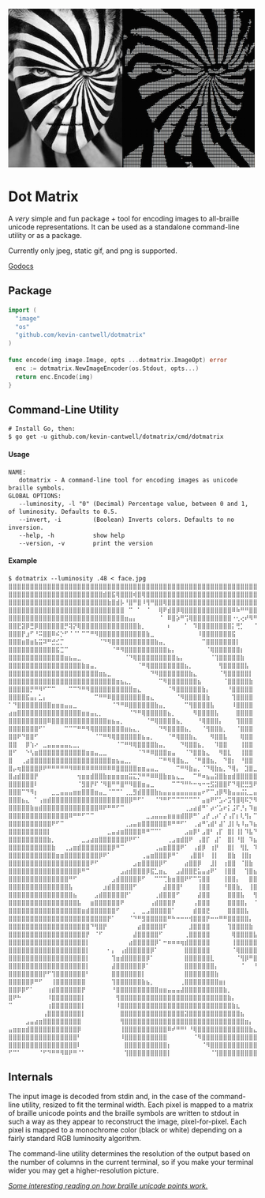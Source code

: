 ![](dotmatrix.png)

# Dot Matrix

A _very_ simple and fun package + tool for encoding images to all-braille unicode representations. It can be used as a standalone command-line utility or as a package.

Currently only jpeg, static gif, and png is supported.

[Godocs](https://godoc.org/github.com/kevin-cantwell/dotmatrix)

## Package

```go
import (
  "image"
  "os"
  "github.com/kevin-cantwell/dotmatrix"
)

func encode(img image.Image, opts ...dotmatrix.ImageOpt) error
  enc := dotmatrix.NewImageEncoder(os.Stdout, opts...)
  return enc.Encode(img)
}
```

## Command-Line Utility

```
# Install Go, then:
$ go get -u github.com/kevin-cantwell/dotmatrix/cmd/dotmatrix
```

#### Usage

```
NAME:
   dotmatrix - A command-line tool for encoding images as unicode braille symbols.
GLOBAL OPTIONS:
   --luminosity, -l "0" (Decimal) Percentage value, between 0 and 1, of luminosity. Defaults to 0.5.
   --invert, -i         (Boolean) Inverts colors. Defaults to no inversion.
   --help, -h           show help
   --version, -v        print the version
```

#### Example

```
$ dotmatrix --luminosity .48 < face.jpg
⣿⣿⣿⣿⣿⣿⣿⣿⣿⣿⣿⣿⣿⣿⣿⣿⣿⣿⣿⣿⣿⣿⣿⣿⣿⣿⣿⣿⣿⣿⣿⣿⣿⣿⣿⣿⣿⣿⣿⣿⣿⣿⣿⣿⣿⣿⣿⣿⣿⣿⣿⣿⣿⣿⣿⣿⣿⣿⣿⣿⣿⣿⣿⣿⣿⣿⣿⣿⣿⣿⣿⣿⣿⣿⣿⣿⣿⣿⣿⣿
⣿⣿⣿⣿⣿⣿⣿⣿⣿⣿⣿⣿⣿⣿⣿⣿⣿⣿⣿⣿⣿⣿⣾⣿⣯⢿⣿⣿⣿⢾⣿⢿⣿⣿⣿⣿⣿⣿⣿⣿⣿⣿⣿⣿⣿⣿⣿⣿⣿⣿⣿⣿⣿⣿⣿⣿⣿⣿⣿⣿⣿⣿⣿⣿⣿⣿⣿⣿⣿⣿⣿⣿⣿⣿⣿⣿⣿⣿⣿⣿
⣿⣿⣿⣿⣿⣿⣿⣿⣿⣿⣿⣿⣿⣿⣿⣿⣿⣿⣿⣿⣿⣿⣿⣷⣿⣾⡧⠘⣿⠛⣿⠸⢻⠛⣿⣿⢿⣿⣿⣿⣿⣿⣿⣿⣿⣿⣿⣿⣿⣿⣿⣿⣿⣿⣿⣿⣿⣿⣿⣿⣿⣿⣿⣿⣿⣿⣿⣿⣿⣿⣿⣿⣿⣿⣿⣿⣿⣿⣿⣿
⣿⣿⣿⣿⣿⣿⣿⣿⣿⣿⣿⣿⣿⣿⣿⣿⣿⣿⣿⣿⣿⣿⣿⣿⣿⣿⣿⠀⠉⠀⠁⠀⠈⠀⠀⢿⠟⣾⣿⡿⢿⣿⣿⣿⣿⣿⣿⣿⣿⣿⣿⣿⠿⠷⠛⠛⣿⣿⣿⣿⣿⣿⣿⣿⣿⣿⣿⣿⣿⣿⣿⣿⣿⣿⣿⣿⣿⣿⣿⣿
⣿⣿⣿⣿⣿⣿⣿⣿⣿⣿⣿⣿⣿⣿⣿⣿⣿⣿⣿⣿⣿⣿⣿⣿⣿⣿⣿⣶⣤⡄⠀⠀⠀⠀⠀⠈⠀⠿⣿⡵⠛⢩⢿⣿⣿⣿⣿⣿⣿⣿⣿⣿⠐⢂⢔⠞⠻⠛⣻⣿⣿⣿⣿⣿⣿⣿⣽⣿⣿⣿⣿⣿⣿⣿⣿⣿⣿⣿⣿⣿
⣿⣿⣟⣽⡿⣛⡿⣿⣿⣿⣿⣿⣿⡛⢽⡝⢿⣿⣿⣿⣿⣿⣿⣿⣿⣿⣿⣿⣿⣿⣷⡀⠀⠀⠀⠀⠀⠆⠀⠀⠀⠁⠀⠹⣿⣿⣿⣿⣿⣿⣿⣿⡅⢛⡁⠀⠀⠈⠍⢻⣿⣿⣿⣿⣿⣿⡞⣻⣿⣿⣿⣿⣿⣿⣿⣿⣿⣿⣿⣿
⣿⣿⣿⡟⣰⠋⠘⠭⣿⣿⠿⠮⡑⠋⠈⠈⠁⠉⠉⠛⠻⣿⣿⣿⣿⣿⣿⣿⣿⣿⣿⣿⣷⣀⠀⠀⠀⠀⠀⠀⠀⠀⠀⠀⠸⣿⣿⣿⣿⣿⣿⣿⣯⠀⠀⠀⠀⠀⠀⠾⠻⣿⣿⣿⣿⣿⣧⣿⣿⣿⣿⣿⣿⣿⣿⣿⣿⣿⣿⣿
⣿⣿⣿⣶⣿⣶⣧⣭⠽⠛⣚⣊⡉⠀⠀⠀⠀⠀⠀⠀⠀⠈⠙⠻⣿⣿⣿⣿⣿⣿⣿⣿⣿⣿⣷⣤⡀⠀⠀⠀⠀⠀⠀⠀⠀⠉⣿⣿⣿⣿⣿⣿⣿⡇⠀⠀⠀⠀⠀⠩⢐⣿⣿⣿⣿⣿⣿⢋⣻⣿⣿⣿⣿⣿⣿⣿⣿⣿⣿⣿
⣿⣿⣿⣿⣿⣿⣿⣿⣿⣿⣿⣯⣉⠉⠀⠀⠀⠀⠀⠀⠀⠀⠀⠀⠈⠛⠻⣿⣿⣿⣿⣿⣿⣿⣿⣿⣿⣦⡄⠀⠀⠀⠀⠀⠀⠀⠈⢿⣿⣿⣿⣿⣿⣿⡆⠀⠀⠀⠀⠀⠈⣿⣿⣿⣿⣿⡇⡈⣾⢿⣿⣾⣿⣿⣿⣿⣿⣿⣿⣿
⣿⣿⣿⣿⣿⣿⣿⣿⣿⣿⣿⣿⣿⣶⣦⣤⣀⠀⠀⠀⠀⠀⠀⠀⠀⠀⠀⠈⠙⢿⣿⣿⣿⣿⣿⣿⣿⣿⣿⣦⡄⠀⠀⠀⠀⠀⠀⠈⢹⣿⣿⣿⣿⣿⣷⠀⠀⠀⠀⠀⠀⢼⣿⣿⣿⣿⡿⠈⢠⣵⣿⣿⣿⣿⣿⣿⣿⣿⣿⣿
⣿⣿⣿⣿⣿⣿⣿⣿⣿⣿⣿⣿⣿⣿⣿⣿⣿⣷⣶⣤⡀⠀⠀⠀⠀⠀⠀⠀⠀⠀⠈⠛⢿⣿⣿⣿⣿⣿⣿⣿⣿⣦⡀⠀⠀⠀⠀⠀⠀⢻⣿⣿⣿⣿⣿⣧⠀⠀⠀⠀⠀⠸⣿⣿⣿⣿⠏⠀⡀⠀⢹⣿⣿⣿⣿⣿⢻⣿⣿⣿
⣿⣿⣿⣿⣿⣿⣿⣿⣿⣿⣿⣿⣿⣿⣿⣿⣿⣿⣿⣿⣿⣶⣦⣀⠀⠀⠀⠀⠀⠀⠀⠀⠀⠙⠻⣿⣿⣿⣿⣿⣿⣿⣷⣄⠀⠀⠀⠀⠀⠈⢻⣿⣿⣿⣿⣿⡇⠀⠀⠀⠀⠀⣿⣿⣿⣿⠀⠀⠀⠀⠰⣿⣿⣿⣿⣿⢢⣿⣿⣿
⣿⣿⣿⣿⣿⣿⣿⣿⣿⣿⣿⣿⣿⣿⣿⣿⣿⣿⣿⣿⣿⣿⣿⣿⣿⣶⣦⣄⡀⠀⠀⠀⠀⠀⠀⠉⠻⣿⣿⣿⣿⣿⣿⣿⣦⠀⠀⠀⠀⠀⠈⣿⣿⣿⣿⣿⣷⠀⠀⠀⠀⠀⣿⣿⣿⣿⠀⠀⠀⠀⢰⣿⣿⣿⣿⣿⣻⣿⣿⣿
⣿⣿⣿⣿⣿⡛⠛⠻⠋⠉⠉⠀⠀⠀⠉⠉⠙⠛⠻⣿⣿⣿⣿⣿⣿⣿⣿⣿⣿⣶⣄⠀⠀⠀⠀⠀⠀⠈⠻⣿⣿⣿⣿⣿⣿⣷⡄⠀⠀⠀⠀⠘⣿⣿⣿⣿⣿⠀⠀⠀⠀⠀⣿⣿⣿⣿⠀⠀⠀⠀⢿⣿⣿⣿⡿⢺⣿⣿⣿⣿
⣿⣿⣿⣿⣯⣤⡄⣁⡄⠀⠀⠀⠀⠀⠀⠀⠀⠀⠀⠀⠉⠛⠛⠿⣿⣿⣿⣿⣿⣿⣿⣿⣶⣄⠀⠀⠀⠀⠀⠈⠻⣿⣿⣿⣿⣿⣷⠀⠀⠀⠀⠀⢹⣿⣿⣿⣿⠀⠀⠀⠀⠀⣿⣿⣿⡇⠀⠀⠀⣰⣾⣿⣿⣿⢻⣿⣿⣿⣿⣿
⠁⠙⣿⣿⣿⣿⣿⣿⣿⣿⣶⣶⣶⣤⣤⣀⠀⠀⠀⠀⠀⠀⠀⠀⠈⠙⠛⠿⣿⣿⣿⣿⣿⣿⣷⣤⡀⠀⠀⠀⠀⠉⢻⣿⣿⣿⣿⣧⠀⠀⠀⠀⠸⣿⣿⣿⣿⠀⠀⠀⠀⠀⣿⣿⣿⡇⠀⠀⠀⣿⣿⣿⣿⡀⢼⣿⣿⣿⣿⣿
⣴⣶⣿⣿⣿⣿⣿⣿⣿⣿⣿⣿⣿⣿⣿⣿⣿⣶⣶⣤⣄⡀⠀⠀⠀⠀⠀⠀⠈⠙⠛⢿⣿⣿⣿⣿⣿⣦⡀⠀⠀⠀⠀⠻⣿⣿⣿⣿⣧⠀⠀⠀⠀⣿⣿⣿⣿⠀⠀⠀⠀⢸⣿⣿⣿⠀⠀⠀⢠⣿⣿⠿⢷⣿⣾⣿⣿⣿⣿⡿
⣿⣿⣿⣿⣿⣿⣿⣿⣿⠿⣿⣿⣿⣿⣿⣿⣿⣿⣿⣿⣿⣿⣿⣶⣦⣤⡀⠀⠀⠀⠀⠀⠈⠛⢿⣿⣿⣿⣿⣦⡀⠀⠀⠀⠘⢿⣿⣿⣿⡄⠀⠀⠀⢹⣿⣿⣿⠀⠀⠀⠀⣼⣿⣿⡏⠀⠀⠀⣼⣿⡇⠀⣼⣿⣿⣿⣿⣿⡟⢁
⣿⣿⣿⣿⣿⣿⣿⠋⠁⠀⠀⠀⠀⠉⠉⠉⠛⠛⠻⢿⣿⣿⣿⣿⣿⣿⣿⣶⣦⣄⡀⠀⠀⠀⠀⠙⠻⣿⣿⣿⣿⣦⡀⠀⠀⠈⢻⣿⣿⣷⡀⠀⠀⠈⣿⣿⣿⠀⠀⠀⢀⣿⣿⡿⠁⠀⠀⢰⣿⡿⠀⢰⣿⣿⠿⣹⣿⠋⣰⣾
⣿⣿⠟⠙⣿⣿⠋⠀⠀⠀⠀⠀⠀⠀⠀⠀⠀⠀⠀⠀⠈⠉⠛⠻⢿⣿⣿⣿⣿⣿⣿⣦⣤⡀⠀⠀⠀⠈⠛⢿⣿⣿⣷⣄⠀⠀⠀⠻⣿⣿⣧⠀⠀⠀⢿⣿⣿⠀⠀⠀⢸⣿⣿⠃⠀⠀⢀⣿⣿⠁⠀⣾⠋⠓⢠⣿⠇⣴⣿⣿
⣿⣿⠀⠀⡿⢱⠔⠀⣀⣤⣤⣤⣤⣤⣄⣀⡀⠀⠀⠀⠀⠀⠀⠀⠀⠈⠉⠛⠻⢿⣿⣿⣿⣿⣷⣤⡀⠀⠀⠀⠙⢿⣿⣿⣦⡀⠀⠀⠹⣿⣿⠀⠀⠀⢸⣿⣿⠀⠀⠀⢸⣿⣿⠀⠀⠀⣼⣿⠃⠀⣸⠇⠀⠺⣾⣿⣶⣿⣿⣿
⣿⠋⠀⠀⠑⢣⣶⣿⣿⣿⣿⣿⣿⣿⣿⣿⣿⣿⣶⣶⣤⣀⣀⠀⠀⠀⠀⠀⠀⠀⠈⠙⠛⠿⣿⣿⣿⣶⣤⠀⠀⠈⠙⣿⣿⣷⣄⠀⠀⠻⣿⣇⠀⠀⢸⣿⣿⠀⠀⠀⣾⣿⠃⠀⠀⣼⣿⠃⠀⣼⠏⠀⢠⣿⣿⣿⣿⣿⣿⣿
⣿⠀⠀⢀⣴⣿⣿⣿⣿⣿⣿⣿⣿⣿⣿⣿⣿⣿⣿⣿⣿⣿⣿⣿⣶⣦⣤⣀⡀⠀⠀⠀⠀⠀⠀⠉⠛⠻⢿⣿⣦⣀⠀⠈⠛⣿⣿⣦⡀⠀⠙⣿⡆⠀⠘⣿⣿⠀⠀⢠⣿⡟⠀⢀⣴⠟⠃⢀⡼⠋⠀⢀⣾⣿⣿⣿⣿⣿⡟⠁
⣿⡤⢶⣿⣿⣿⣿⡿⠟⠛⠛⠛⠛⠛⠻⠿⠿⠿⠿⠿⠿⠿⠿⠿⠿⣿⣿⣿⣿⣿⣶⣶⣤⣤⣀⠀⠀⠀⠀⠉⠛⠻⣷⣤⡀⠈⠙⢿⣷⣦⡀⠙⢿⡄⠀⣹⣿⣀⣀⣿⡏⠀⣠⠾⠋⢀⣴⠋⠁⠀⢠⣾⣿⠛⠋⠻⠛⠉⠀⠀
⣿⣴⣾⣿⣿⣿⡟⠀⠀⠀⠀⠀⠀⠀⠀⠀⢲⣶⣶⣾⣿⣿⣷⣶⣶⣶⣶⣶⣭⣍⡙⠛⠛⠿⠿⣿⣷⣶⣦⣄⣀⠀⠀⠉⠛⠶⣦⣤⣽⣿⣷⣶⣾⣿⣿⣿⣿⣿⣿⣿⣿⣿⣿⡖⠚⠋⠁⢀⣤⣾⣿⣿⠏⠀⢰⡆⠀⠀⠀⠀
⣿⣿⣿⣿⣿⣿⠇⠀⠀⠀⠀⠀⠀⠀⠀⠀⠈⣻⣿⡟⠏⠈⠻⣿⠛⠛⣿⠛⠻⣿⣿⣶⣤⣀⠀⠀⠀⠀⠉⠉⠙⠛⠓⠒⠲⠒⢒⣫⣽⣿⣿⠏⠙⢿⣟⣛⣻⠟⠁⠈⠛⣿⣿⣶⣶⣶⣾⣿⣿⠿⠛⠉⠀⢀⣾⣧⠀⣠⣴⣾
⣿⣿⣿⠉⠙⠻⡆⠀⠀⠀⣀⣀⣤⣤⣤⣶⣶⣿⣿⣿⣶⣤⣀⠈⠉⠉⠁⢀⣀⣻⣾⣿⣿⣿⣷⣦⣤⣤⣤⣤⣤⣤⣤⣤⣤⠖⠋⠉⣰⡿⠻⣷⣤⣤⣬⣅⣀⣤⣤⣶⣿⠿⠟⠛⠋⠉⠉⠉⠀⠀⠀⠀⢠⣾⣿⣿⣿⣿⣿⣿
⣿⣿⣿⣦⣄⠀⠁⢠⣶⣾⣿⣿⣿⣿⣿⣿⣿⣿⣿⣿⣿⣿⣿⣿⣿⣿⣿⣿⡿⠛⠋⠁⠀⠀⠈⠙⠛⠋⠉⠉⠉⠉⠉⠉⠁⣤⣶⠟⠋⣡⠔⣩⢻⣿⢿⠯⡙⠻⢶⣤⣤⣤⣤⣤⣤⣶⣶⣶⣶⣶⣶⣾⣿⣿⣿⣿⣿⣿⣿⣿
⣿⣿⣿⣿⣿⣷⣶⣾⣿⣿⣿⣿⣿⣿⣿⣿⣿⣿⣿⣿⣿⠿⠟⠛⠛⠋⠉⠀⠀⠀⠀⠀⠀⠀⠀⠀⠀⠀⠀⠀⠀⢀⣠⣴⣾⠛⠁⡴⠊⣡⠖⡅⣨⠏⡘⡄⠹⣶⣤⡀⠉⠉⠉⠛⠛⠛⠛⠛⠛⠛⠛⠛⠉⢸⣿⣿⣿⣿⣿⣿
⣿⣿⣿⣿⣿⣿⣿⣿⣿⣿⣿⣿⣿⣿⠿⠛⠛⠋⠉⠉⠀⠀⠀⠀⠀⠀⠀⠀⠀⠀⠀⠀⣀⣠⣤⣤⣤⣶⣶⣶⣾⣿⡿⠛⠁⣠⡞⢀⡴⠁⡜⢠⡏⡆⢇⢻⡄⠉⠻⣿⣿⣶⣶⣤⣤⣤⣄⣀⣀⠀⠀⠀⢀⣾⣿⣿⣿⣿⣿⣿
⣿⣿⣿⣿⣿⣿⣿⣿⣿⣿⠟⠋⠉⠀⠀⠀⠀⠀⠀⠀⠀⠀⠀⠀⠀⠀⠀⢀⣠⣤⣶⣿⣿⣿⣿⣿⣿⠿⠛⠛⠋⠁⠀⢀⣴⠛⢡⣾⠃⣼⠁⣸⡇⢧⠸⣤⠹⣦⡀⠀⠉⠛⠻⢿⣿⣿⣿⣿⣿⣿⣿⣿⣿⣿⣿⣿⣿⣿⣿⣿
⣿⣿⣿⣿⣿⣿⣿⣿⣿⡇⠀⠀⠀⠀⠀⠀⠀⠀⠀⠀⠀⠀⠀⣀⣤⣴⣶⣿⣿⣿⣿⠿⠛⠉⠉⠁⠀⠀⠀⠀⠀⣠⣶⡿⠃⣠⣿⠃⢠⡏⠀⣿⡇⢸⡇⠹⣧⠙⢿⣦⣄⠀⠀⠀⠈⠙⠛⠻⢿⣿⣿⣿⣿⣿⣿⣿⣿⣿⣿⣿
⣿⣿⣿⣿⣿⣿⣿⣿⣿⣷⡀⠀⠀⠀⠀⠀⠀⣀⣠⣴⣶⣿⣿⣿⣿⣿⣿⡿⠟⠋⠁⠀⠀⠀⠀⠀⠀⢀⣠⣶⣾⣿⠟⠀⢠⣿⡏⠀⣼⠁⠀⣿⡇⠘⣿⠀⠹⣦⡈⠛⣿⣷⣦⣄⠀⠀⠀⠀⠀⠈⠉⠉⣹⣿⣿⣿⣿⣿⣿⣿
⣿⣿⣿⣿⣿⣿⣿⣿⣿⣿⣷⠀⠀⢀⣠⣶⣾⣿⣿⣿⣿⣿⣿⣿⡿⠛⠉⠀⠀⠀⠀⠀⠀⠀⢀⣤⣶⣿⣿⣿⠟⠁⠀⢠⣾⡿⠀⢰⡟⠀⠀⣿⡇⠀⢻⣇⠀⠹⣷⡀⠈⠛⢿⣿⣿⣦⣄⠀⠀⠀⠀⢠⣿⣿⣿⣿⣿⣿⣿⣿
⣿⣿⣿⣿⣿⣿⣿⣿⣿⣿⣿⣶⣶⣿⣿⣿⣿⣿⣿⣿⣿⡿⠟⠁⠀⠀⠀⠀⠀⠀⠀⢀⣤⣶⣿⣿⣿⡿⠛⠁⠀⠀⢠⣿⣿⠇⠀⢸⡇⠀⠀⣿⣷⠀⢸⣿⡆⠀⢹⣿⣆⠀⠈⠛⢿⣿⣿⣿⣶⣶⣶⣿⣿⣿⣿⣿⣿⣿⣿⣿
⣿⣿⣿⣿⣿⣿⣿⣿⣿⣿⣿⣿⣿⣿⣿⣿⣿⣿⣿⠟⠋⠀⠀⠀⠀⠀⠀⠀⠀⣠⣶⣿⣿⣿⣿⡿⠋⠀⠀⠀⠀⣴⣿⣿⡿⠀⠀⣸⡇⠀⢰⣿⣿⠀⠈⣿⣷⠀⠈⢿⣿⣦⡀⠀⠀⠙⢻⣿⣿⣿⡟⣿⣿⣿⣿⣿⣿⣿⣿⣿
⣿⣿⣿⣿⣿⣿⣿⣿⣿⣿⣿⣿⣿⣿⣿⣿⡿⠛⠉⠀⠀⠀⠀⠀⠀⠀⣠⣴⣾⣿⣿⣿⡿⣯⣁⣶⣄⠀⠀⣠⣼⣿⣿⣟⣥⣤⣴⠟⠁⠀⢸⣿⣿⠀⠀⢹⣿⣦⠀⠈⢻⣿⣷⣄⠀⠀⠀⠉⠉⠁⢠⣿⣿⣿⣿⣿⣿⣿⣿⣿
⣿⣿⣿⣿⣿⣿⣿⣿⣿⣿⣿⣿⣿⣿⠛⠋⠀⠀⠀⠀⠀⠀⠀⠀⣠⣾⣿⣿⣿⣿⡿⠋⠀⠀⠉⠉⢉⣷⣶⣿⣿⠟⠋⠉⢩⣿⣿⠀⠀⠀⢸⣿⣿⡄⠀⠀⣿⣿⣇⠀⠈⠻⣿⣿⣷⣤⣀⣀⣀⣀⣼⣿⣿⣿⣿⣿⣿⣿⣿⣿
⣿⣿⣿⣿⣿⣿⣿⣿⣿⣿⣿⣿⣿⣿⣧⠀⠀⠀⠀⠀⠀⠀⣰⣾⣿⣿⣿⣿⣿⠋⠀⠀⠀⠀⠀⠀⣼⣿⣿⣿⠃⠀⠀⠀⢸⣿⣿⠀⠀⠀⠘⣿⣿⣷⡀⠀⢸⣿⣿⡄⠀⠀⠙⣿⣿⣿⣿⣿⣿⣿⣿⣿⣿⣿⣿⣿⣿⣿⣿⣿
⣿⣿⣿⣿⣿⣿⣿⣿⣿⣿⣿⣿⣿⣿⣿⣦⠀⠀⠀⠀⣠⣾⣿⣿⣿⣿⣿⡟⠁⠀⠀⠀⠀⠀⢀⣾⣿⣿⣿⠋⠀⠀⠀⠀⣼⣿⣿⠀⠀⠀⠀⣿⣿⣿⣧⠀⠀⢻⣿⣿⡄⠀⠀⠈⠛⠿⣿⡿⣿⣿⣿⣿⣿⣿⣿⣿⣿⣿⣿⣿
⣿⣿⣿⣿⣿⣿⣿⣿⣿⣿⣿⣿⣿⣿⣿⣿⣧⠀⠀⣶⣿⣿⣿⣿⣿⣿⠟⠀⠀⠀⠀⠀⠀⢠⣾⣿⣿⣿⡟⠀⠀⠀⠀⢠⣿⣿⣿⠀⠀⠀⠀⣿⣿⣿⣿⡄⠀⠈⢻⣿⣷⡄⠀⠀⠀⠀⠀⣴⣿⣿⣿⣿⣿⣿⣿⣿⣿⣿⣿⣿
⣿⣿⣿⣿⣿⣿⣿⣿⣿⣿⣿⣿⣿⣿⣿⣿⣿⣶⣾⣿⣿⣿⣿⣿⣿⠋⠀⠀⠀⡀⠀⣀⣠⣿⣿⣿⣿⣿⠁⠀⠀⠀⠀⣾⣿⣿⣟⠀⠀⠀⠀⣿⣿⣿⣿⣧⠀⠀⠘⣿⣿⣿⣦⣀⠀⢀⣼⣿⣿⣿⣿⣿⣿⣿⣿⣿⣿⣿⣿⣿
⣿⣿⣿⣿⣿⣿⣿⣿⣿⣿⣿⣿⣿⣿⣿⣿⣿⣿⣿⣿⣿⣿⣿⡟⠁⠀⠀⠀⠈⠙⠛⣻⣿⣿⣿⣿⣿⠛⠓⠒⠒⠒⢺⣿⣿⣿⡟⠒⠒⠛⠛⣿⣿⣿⣿⣿⡄⠀⠀⠘⣿⣿⣿⣿⡷⣿⣿⣿⣿⣿⣿⣿⣿⣿⣿⣿⣿⣿⣿⣿
⣿⣿⣿⣿⣿⣿⣿⣿⣿⣿⣿⣿⣿⣿⣿⣿⣿⣿⣿⠙⢻⣿⡟⠀⠀⠀⠀⠀⠀⠀⣴⣿⣿⣿⣿⣿⠏⠀⠀⠀⠀⠀⣸⣿⣿⣿⣿⠀⠀⠀⠀⢹⣿⣿⣿⣿⣷⠀⠀⠀⠘⣿⡿⠋⠀⣿⣿⣿⣿⣿⣿⣿⣿⣿⣿⣿⣿⣿⣿⣿
⣿⣿⣿⣿⣿⣿⣿⣿⣿⣿⣿⣿⣿⣿⣿⣿⣿⣿⡟⠀⠈⠋⠀⠀⠀⠀⠀⠀⠀⣼⣿⣿⣿⣿⣿⠋⠀⠀⠀⠀⠀⢀⣿⣿⣿⣿⣿⠀⠀⠀⠀⠀⢿⣿⣿⣿⣿⣧⠀⠀⠀⣹⡇⠀⠀⠘⣿⣿⣿⣿⣿⣿⣿⣿⣿⣿⣿⣿⣿⣿
⣿⣿⣿⣿⣿⣿⣿⣿⣿⣿⣿⣿⣿⣿⣿⣿⣿⣿⡇⠀⠀⠀⠀⠀⠀⠀⠀⠀⣴⣿⣿⣿⣿⣿⡿⠁⠒⠶⠶⠶⢶⣾⣿⣿⣿⣿⣿⠀⠀⠀⠀⠀⢸⣿⣿⣿⣿⣿⣇⣠⣾⣿⣿⣄⠀⠀⠘⣿⣿⣿⣿⣿⣿⣿⣿⣿⣿⣿⣿⣿
⣿⣿⣿⣿⣿⣿⣿⣿⣿⣿⣿⣿⣿⣿⣿⣿⣿⣿⡇⠀⠀⠀⠀⠂⡄⠀⢠⣾⣿⣿⣿⣿⣿⡿⠁⠀⠀⠀⠀⠀⠀⣿⣿⣿⣿⣿⣿⠀⠀⠀⠀⠀⠈⢿⣿⣿⣿⣿⣿⣿⣿⣿⣿⣿⣧⠀⠀⠙⢿⣿⣿⣿⣿⣿⣿⣿⣿⣿⣿⣿
⣿⣿⣿⣿⣿⣿⣿⣿⣿⣿⣿⣿⣿⣿⣿⣿⣿⣿⡇⠀⠀⠀⠀⠀⢹⣶⣾⣿⣿⣿⣿⣿⡿⠁⠀⠀⠀⠀⠀⠀⠀⣿⣿⣿⣿⣿⣿⣇⠀⠀⠀⠀⠀⠈⢻⡿⠛⣿⣿⣿⣿⣿⣿⣿⣿⣧⡄⠀⠀⠙⢻⣿⣿⣿⣿⣿⣿⣿⣿⣿
⣿⣿⣿⣿⣿⣿⣿⣿⣿⣿⣿⣿⣿⣿⣿⣿⣿⣿⡇⠀⠀⠀⠀⠀⣼⣿⣿⣿⣿⣿⣿⡿⠁⠀⠀⠀⠀⠀⠀⠀⠀⣿⣿⣿⣿⣿⣿⣿⡄⠀⠀⠀⠀⠀⠈⠀⠀⠘⢻⣿⣿⣿⣿⣿⣿⣿⣿⣄⠀⠀⠀⠉⠻⣿⣿⣿⣿⣿⣿⣿
⣿⣿⣿⣿⣿⣿⣿⣿⡟⠋⢹⣿⣿⣿⣿⣿⣿⣿⠃⠀⠀⠀⠀⠀⣿⣿⣿⣿⣿⣿⣿⡇⠀⠀⠀⠀⠀⠀⠀⠀⠀⣿⣿⣿⣿⣿⣿⣿⣷⠀⠀⠀⠀⠀⠀⠀⠀⠀⠀⠙⢿⣿⣿⣿⣿⣿⣿⣿⣦⠀⠀⠀⠀⠀⠙⢻⣿⣿⣿⣿
⣿⣿⣿⣿⣿⡿⠛⠋⠀⠀⢸⣿⣿⣿⣿⣿⣿⣿⠀⠀⠀⠀⠀⠀⢹⣿⣿⣿⣿⣿⣿⣷⣦⡀⠀⠀⠀⠀⠀⠀⢀⣿⣿⣿⣿⣿⣿⣿⣿⣶⡆⠀⠀⠀⠀⠀⠀⠀⠀⠀⠀⠛⣿⣿⣿⣿⣿⣿⣿⣷⣆⠀⠀⠀⠀⠀⠹⣿⣿⣿
⣿⣿⡿⡿⠋⠁⠀⠀⠀⢰⣾⣿⣿⣿⣿⣿⣿⡟⠀⠀⠀⠀⠀⠀⠘⣿⣿⣿⣿⣿⣿⣿⣿⣿⣿⣶⣶⣤⣤⣤⣼⣿⣿⣿⣿⣿⣿⣿⣿⣿⣷⡀⠀⠀⠀⠀⠀⠀⠀⠀⠀⠀⠈⠻⣿⣿⣿⣿⣿⣿⣿⣷⡄⠀⠀⠀⠀⠉⠻⣿
⣿⠟⠓⠀⠀⠀⠀⠀⠀⠸⣿⣿⣿⣿⣿⣿⣿⡇⠀⠀⠀⠀⠀⠀⠀⢻⣿⣿⣿⣿⣿⣿⣿⣿⣿⣿⣿⣿⣿⣿⣿⣿⣿⣿⣿⣿⣿⣿⣿⣿⣿⣷⡄⠀⠀⠀⠀⠀⠀⠀⠀⠀⠀⠀⠈⠻⣿⣿⣿⣿⣿⣿⣿⣆⡀⠀⠀⠀⠀⠈
⠉⠀⠀⠀⠀⠀⠀⠀⠀⢰⣿⣿⣿⣿⣿⣿⣿⡇⠀⠀⠀⠀⠀⠀⠀⠸⣿⣿⣿⣿⣿⣿⣿⣿⣿⣿⣿⣿⣿⣿⣿⣿⣿⣿⣿⣿⣿⣿⣿⣿⣿⣿⣷⣆⠀⠀⠀⠀⠀⠀⠀⠀⠀⠀⠀⠀⠙⢿⣿⣿⣿⣿⣿⣿⣷⣄⠀⠀⠀⠀
⠀⠀⠀⠀⠀⠀⠀⠀⢠⣿⣿⣿⣿⣿⣿⣿⣿⡇⠀⠀⠀⠀⠀⠀⠀⠀⣿⣿⣿⣿⣿⣿⣿⣿⣿⣿⣿⣿⣿⣿⣿⣽⣿⣿⣿⣿⣿⣿⣿⣿⣿⣿⣿⣿⣦⠀⠀⠀⠀⠀⠀⠀⠀⠀⠀⠀⠀⠀⠹⣿⣿⣿⣿⣿⣿⣿⣇⠀⠀⠀
⠀⠀⠀⠀⣠⣤⣴⣶⣿⣿⣿⣿⣿⣿⣿⣿⣿⠀⠀⠀⠀⠀⠀⠀⠀⠀⢻⣿⣿⣿⣿⣿⣿⣿⣿⣿⣿⣿⣿⣿⣿⣿⣿⣿⣿⣿⣿⣿⣿⣿⣿⣿⣿⣿⣿⣶⡄⠀⠀⠀⠀⠀⠀⠀⠀⠀⠀⠀⠀⠀⠙⣿⣿⣿⣿⣿⣿⣦⠀⠀
⣤⣶⣶⣶⣾⣿⣿⣿⣿⣿⣿⣿⣿⣿⣿⣿⡿⠀⠀⠀⠀⠀⠀⠀⠀⠀⢸⣿⣿⣿⣿⣿⣿⣿⣿⣿⣿⠿⠞⠛⠛⠃⠘⢿⣿⣿⣿⣿⣿⣿⣿⣿⣿⣿⣿⣿⣷⣄⠀⠀⠀⠀⠀⠀⠀⠀⠀⠀⠀⠀⠀⢻⣿⣿⣿⣿⣿⣿⣧⡀
⣿⣿⣿⣿⣿⣿⣿⣿⣿⣿⣿⣿⣿⣿⣿⣿⠃⠀⠀⠀⠀⠀⠀⠀⠀⠀⠸⣿⣿⣿⣿⣿⣿⣿⣿⣿⣿⠀⠀⠀⠀⠀⠀⠈⠻⣿⣿⣿⣿⣿⣿⣿⣿⣿⣿⣿⣿⣿⣧⡀⠀⠀⠀⠀⠀⠀⠀⠀⢀⣠⣴⣿⣿⣿⣿⣿⣿⣿⣿⣿
⣿⣿⣿⣿⣿⣿⣿⣿⣿⣿⣿⣿⣿⣿⣿⣿⠇⠀⠀⠀⠀⠀⠀⠀⠀⠀⠀⣿⣿⣿⣿⣿⣿⣿⣿⣿⣿⡆⠀⠀⠀⠀⠀⠀⠀⠈⠻⣿⣿⣿⣿⣿⣿⣿⣿⣿⣿⣿⣿⣿⣷⣤⣀⠀⠀⠀⠀⣴⣿⣿⣿⣿⣿⡿⢿⣿⣿⣿⣿⣿
⠋⠉⠁⠀⠀⠀⠀⠈⠋⠙⠛⠛⠻⠿⠟⠛⠈⠁⠀⠀⠀⠀⠀⠀⠀⠀⠀⢹⣿⣿⣿⣿⣿⣿⣿⣿⣿⡇⠀⠀⠀⠀⠀⠀⠀⠀⠀⠈⢹⣿⣿⣿⣿⣿⣿⣿⣿⣿⣿⣿⣿⣿⣿⣶⣤⠀⠀⠀⠀⠀⠉⠁⠀⠀⠀⠉⠙⠁⠀⣰
```

## Internals

The input image is decoded from stdin and, in the case of the command-line utility, resized to fit the terminal width. Each pixel is mapped to a matrix of braille unicode points and the braille symbols are written to stdout in such a way as they appear to reconstruct the image, pixel-for-pixel. Each pixel is mapped to a monochrome color (black or white) depending on a fairly standard RGB luminosity algorithm.

The command-line utility determines the resolution of the output based on the number of columns in the current terminal, so if you make your terminal wider you may get a higher-resolution picture.

[*Some interesting reading on how braille unicode points work.*](https://en.wikipedia.org/wiki/Braille_Patterns#Identifying.2C_naming_and_ordering)

